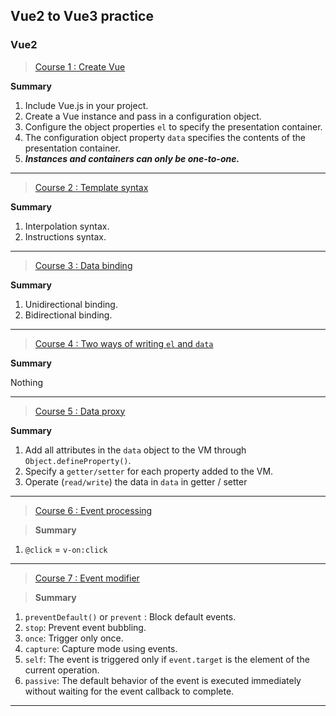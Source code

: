 ## Vue2 to Vue3 practice

### Vue2
> [Course 1 : Create Vue](LD_01/index.html)

**Summary**

1. Include Vue.js in your project.
2. Create a Vue instance and pass in a configuration object.
3. Configure the object properties `el` to specify the presentation container.
4. The configuration object property `data` specifies the contents of the presentation container.
5. **_Instances and containers can only be one-to-one._**
---

> [Course 2 : Template syntax](LD_02/index.html)

**Summary**

1. Interpolation syntax.
2. Instructions syntax.
---

> [Course 3 : Data binding](LD_03/index.html)

**Summary**

1. Unidirectional binding.
2. Bidirectional binding.
---

> [Course 4 : Two ways of writing `el` and `data`](LD_04/index.html)

**Summary**

Nothing

---

> [Course 5 : Data proxy](LD_05/index.html)

**Summary**

1. Add all attributes in the `data` object to the VM through `Object.defineProperty()`.
2. Specify a `getter/setter` for each property added to the VM.
3. Operate (`read/write`) the data in `data` in getter / setter
---

>[Course 6 : Event processing](LD_06/index.html)

> **Summary**

1. `@click` = `v-on:click`
---

>[Course 7 : Event modifier](LD_07/index.html)

> **Summary**

1. `preventDefault()` or `prevent` : Block default events.
2. `stop`: Prevent event bubbling.
3. `once`: Trigger only once.
4. `capture`: Capture mode using events.
5. `self`: The event is triggered only if `event.target` is the element of the current operation.
6. `passive`: The default behavior of the event is executed immediately without waiting for the event callback to complete.
---